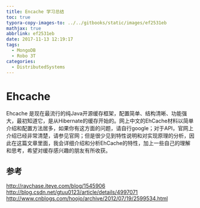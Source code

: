```yaml
---
title: Encache 学习总结
toc: true
typora-copy-images-to: ../../gitbooks/static/images/ef2531eb
mathjax: true
abbrlink: ef2531eb
date: 2017-11-13 12:19:17
tags:
  - MongoDB
  - Robo 3T
categories:
  - DistributedSystems
---
```


# Ehcache

Ehcache 是现在最流行的纯Java开源缓存框架，配置简单、结构清晰、功能强大，最初知道它，是从Hibernate的缓存开始的。网上中文的EhCache材料以简单介绍和配置方法居多，如果你有这方面的问题，请自行google；对于API，官网上介绍已经非常清楚，请参见官网；但是很少见到特性说明和对实现原理的分析，因此在这篇文章里面，我会详细介绍和分析EhCache的特性，加上一些自己的理解和思考，希望对缓存感兴趣的朋友有所收获。



## 参考

http://raychase.iteye.com/blog/1545906
http://blog.csdn.net/gtuu0123/article/details/4997071
http://www.cnblogs.com/hoojo/archive/2012/07/19/2599534.html